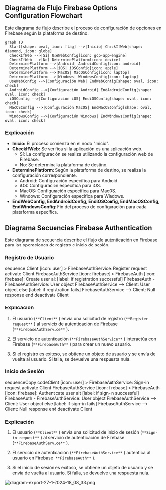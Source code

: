 ## Diagrama de Flujo Firebase Options Configuration Flowchart
Este diagrama de flujo describe el proceso de configuración de opciones en Firebase según la plataforma de destino.


``` mermaid
graph TD
  Start[shape: oval, icon: flag] -->|Inicio| CheckIfWeb[shape: diamond, icon: globe]
  CheckIfWeb -->|Sí| UseWebConfig[icon: gcp-app-engine]
  CheckIfWeb -->|No| DeterminePlatform[icon: device]
  DeterminePlatform -->|Android| AndroidConfig[icon: android]
  DeterminePlatform -->|iOS| iOSConfig[icon: apple]
  DeterminePlatform -->|MacOS| MacOSConfig[icon: laptop]
  DeterminePlatform -->|Windows| WindowsConfig[icon: laptop]
  UseWebConfig -->|Configuración Web| EndWebConfig[shape: oval, icon: check]
  AndroidConfig -->|Configuración Android| EndAndroidConfig[shape: oval, icon: check]
  iOSConfig -->|Configuración iOS| EndiOSConfig[shape: oval, icon: check]
  MacOSConfig -->|Configuración MacOS| EndMacOSConfig[shape: oval, icon: check]
  WindowsConfig -->|Configuración Windows| EndWindowsConfig[shape: oval, icon: check]
```
### Explicación

- **Inicio:** El proceso comienza en el nodo "Inicio".
- **CheckIfWeb:** Se verifica si la aplicación es una aplicación web.  
    - Sí: La configuración se realiza utilizando la configuración web de Firebase.
    - No: Se determina la plataforma de destino.
- **DeterminePlatform:** Según la plataforma de destino, se realiza la configuración correspondiente.
    - Android: Configuración específica para Android.
    - iOS: Configuración específica para iOS.
    - MacOS: Configuración específica para MacOS.
    - Windows: Configuración específica para Windows.
- **EndWebConfig, EndAndroidConfig, EndiOSConfig, EndMacOSConfig, EndWindowsConfig:** Fin del proceso de configuración para cada plataforma específica.
## Diagrama Secuencias Firebase Authentication
Este diagrama de secuencia describe el flujo de autenticación en Firebase para las operaciones de registro e inicio de sesión.

### Registro de Usuario

sequence
Client [icon: user] > FirebaseAuthService: Register request
activate Client
FirebaseAuthService [icon: firebase] > FirebaseAuth [icon: firebase]: Create user
alt [label: if registration successful]
  FirebaseAuth - FirebaseAuthService: User object
  FirebaseAuthService --> Client: User object
else [label: if registration fails]
  FirebaseAuthService --> Client: Null response
end
deactivate Client

### Explicación

1. El usuario (`**Client**` ) envía una solicitud de registro (`**Register request**` ) al servicio de autenticación de Firebase (`**FirebaseAuthService**` ).
    
2. El servicio de autenticación (`**FirebaseAuthService**` ) interactúa con Firebase (`**FirebaseAuth**` ) para crear un nuevo usuario.
    
3. Si el registro es exitoso, se obtiene un objeto de usuario y se envía de vuelta al usuario. Si falla, se devuelve una respuesta nula.
    

### Inicio de Sesión

sequenceCopy codeClient [icon: user] > FirebaseAuthService: Sign-in request
activate Client
FirebaseAuthService [icon: firebase] > FirebaseAuth [icon: firebase]: Authenticate user
alt [label: if sign-in successful]
  FirebaseAuth - FirebaseAuthService: User object
  FirebaseAuthService --> Client: User object
else [label: if sign-in fails]
  FirebaseAuthService --> Client: Null response
end
deactivate Client

### Explicación

1. El usuario (`**Client**` ) envía una solicitud de inicio de sesión (`**Sign-in request**` ) al servicio de autenticación de Firebase (`**FirebaseAuthService**` ).
    
2. El servicio de autenticación (`**FirebaseAuthService**` ) autentica al usuario en Firebase (`**FirebaseAuth**` ).
    
3. Si el inicio de sesión es exitoso, se obtiene un objeto de usuario y se envía de vuelta al usuario. Si falla, se devuelve una respuesta nula.
    

![diagram-export-27-1-2024-18_08_33.png](https://eraser.imgix.net/workspaces/WEJGXVuNz0EDQJfepg3a/foQFEQh3MteGbtpABAp87TbUrVk2/rbPvP8O1Jubm8hEJkFght.png?ixlib=js-3.7.0 "diagram-export-27-1-2024-18_08_33.png")

